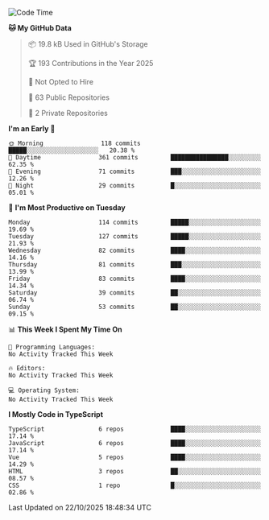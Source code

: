 <!--START_SECTION:waka-->
![Code Time](http://img.shields.io/badge/Code%20Time-1%2C484%20hrs%2047%20mins-blue)

**🐱 My GitHub Data** 

> 📦 19.8 kB Used in GitHub's Storage 
 > 
> 🏆 193 Contributions in the Year 2025
 > 
> 🚫 Not Opted to Hire
 > 
> 📜 63 Public Repositories 
 > 
> 🔑 2 Private Repositories 
 > 
**I'm an Early 🐤** 

```text
🌞 Morning                118 commits         █████░░░░░░░░░░░░░░░░░░░░   20.38 % 
🌆 Daytime                361 commits         ████████████████░░░░░░░░░   62.35 % 
🌃 Evening                71 commits          ███░░░░░░░░░░░░░░░░░░░░░░   12.26 % 
🌙 Night                  29 commits          █░░░░░░░░░░░░░░░░░░░░░░░░   05.01 % 
```
📅 **I'm Most Productive on Tuesday** 

```text
Monday                   114 commits         █████░░░░░░░░░░░░░░░░░░░░   19.69 % 
Tuesday                  127 commits         █████░░░░░░░░░░░░░░░░░░░░   21.93 % 
Wednesday                82 commits          ████░░░░░░░░░░░░░░░░░░░░░   14.16 % 
Thursday                 81 commits          ███░░░░░░░░░░░░░░░░░░░░░░   13.99 % 
Friday                   83 commits          ████░░░░░░░░░░░░░░░░░░░░░   14.34 % 
Saturday                 39 commits          ██░░░░░░░░░░░░░░░░░░░░░░░   06.74 % 
Sunday                   53 commits          ██░░░░░░░░░░░░░░░░░░░░░░░   09.15 % 
```


📊 **This Week I Spent My Time On** 

```text
💬 Programming Languages: 
No Activity Tracked This Week

🔥 Editors: 
No Activity Tracked This Week

💻 Operating System: 
No Activity Tracked This Week
```

**I Mostly Code in TypeScript** 

```text
TypeScript               6 repos             ████░░░░░░░░░░░░░░░░░░░░░   17.14 % 
JavaScript               6 repos             ████░░░░░░░░░░░░░░░░░░░░░   17.14 % 
Vue                      5 repos             ████░░░░░░░░░░░░░░░░░░░░░   14.29 % 
HTML                     3 repos             ██░░░░░░░░░░░░░░░░░░░░░░░   08.57 % 
CSS                      1 repo              █░░░░░░░░░░░░░░░░░░░░░░░░   02.86 % 
```




 Last Updated on 22/10/2025 18:48:34 UTC
<!--END_SECTION:waka-->
